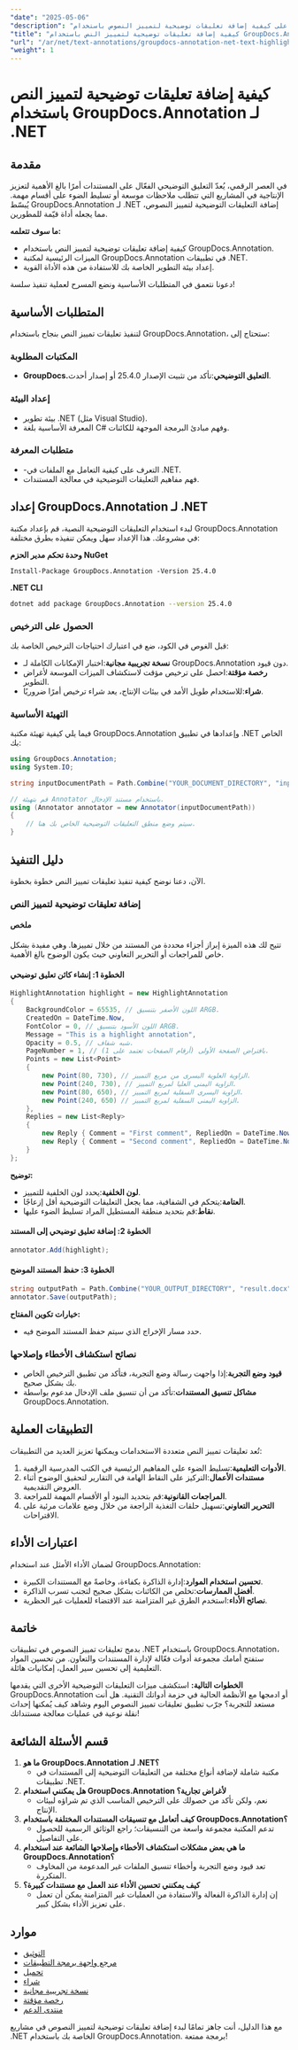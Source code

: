 ```yaml
---
"date": "2025-05-06"
"description": "تعرّف على كيفية إضافة تعليقات توضيحية لتمييز النصوص باستخدام GroupDocs.Annotation لـ .NET. حسّن تعاونك في المستندات وحسّن إنتاجيتك مع هذا الدليل الشامل."
"title": "كيفية إضافة تعليقات توضيحية لتمييز النص باستخدام GroupDocs.Annotation لـ .NET"
"url": "/ar/net/text-annotations/groupdocs-annotation-net-text-highlight/"
"weight": 1
---
```


# كيفية إضافة تعليقات توضيحية لتمييز النص باستخدام GroupDocs.Annotation لـ .NET

## مقدمة
في العصر الرقمي، يُعدّ التعليق التوضيحي الفعّال على المستندات أمرًا بالغ الأهمية لتعزيز الإنتاجية في المشاريع التي تتطلب ملاحظات موسعة أو تسليط الضوء على أقسام مهمة. يُبسّط GroupDocs.Annotation لـ .NET إضافة التعليقات التوضيحية لتمييز النصوص، مما يجعله أداة قيّمة للمطورين.

**ما سوف تتعلمه:**
- كيفية إضافة تعليقات توضيحية لتمييز النص باستخدام GroupDocs.Annotation.
- الميزات الرئيسية لمكتبة GroupDocs.Annotation في تطبيقات .NET.
- إعداد بيئة التطوير الخاصة بك للاستفادة من هذه الأداة القوية.

دعونا نتعمق في المتطلبات الأساسية ونضع المسرح لعملية تنفيذ سلسة!

## المتطلبات الأساسية
لتنفيذ تعليقات تمييز النص بنجاح باستخدام GroupDocs.Annotation، ستحتاج إلى:

### المكتبات المطلوبة
- **GroupDocs.التعليق التوضيحي**:تأكد من تثبيت الإصدار 25.4.0 أو إصدار أحدث.

### إعداد البيئة
- بيئة تطوير .NET (مثل Visual Studio).
- المعرفة الأساسية بلغة C# وفهم مبادئ البرمجة الموجهة للكائنات.

### متطلبات المعرفة
- -التعرف على كيفية التعامل مع الملفات في .NET.
- فهم مفاهيم التعليقات التوضيحية في معالجة المستندات.

## إعداد GroupDocs.Annotation لـ .NET
لبدء استخدام التعليقات التوضيحية النصية، قم بإعداد مكتبة GroupDocs.Annotation في مشروعك. هذا الإعداد سهل ويمكن تنفيذه بطرق مختلفة:

**وحدة تحكم مدير الحزم NuGet**
```shell
Install-Package GroupDocs.Annotation -Version 25.4.0
```

**.NET CLI**
```bash
dotnet add package GroupDocs.Annotation --version 25.4.0
```

### الحصول على الترخيص
قبل الغوص في الكود، ضع في اعتبارك احتياجات الترخيص الخاصة بك:
- **نسخة تجريبية مجانية**:اختبار الإمكانات الكاملة لـ GroupDocs.Annotation دون قيود.
- **رخصة مؤقتة**:احصل على ترخيص مؤقت لاستكشاف الميزات الموسعة لأغراض التطوير.
- **شراء**:للاستخدام طويل الأمد في بيئات الإنتاج، يعد شراء ترخيص أمرًا ضروريًا.

### التهيئة الأساسية
فيما يلي كيفية تهيئة مكتبة GroupDocs.Annotation وإعدادها في تطبيق .NET الخاص بك:
```csharp
using GroupDocs.Annotation;
using System.IO;

string inputDocumentPath = Path.Combine("YOUR_DOCUMENT_DIRECTORY", "input.docx");

// قم بتهيئة Annotator باستخدام مستند الإدخال.
using (Annotator annotator = new Annotator(inputDocumentPath))
{
    // سيتم وضع منطق التعليقات التوضيحية الخاص بك هنا.
}
```

## دليل التنفيذ
الآن، دعنا نوضح كيفية تنفيذ تعليقات تمييز النص خطوة بخطوة.

### إضافة تعليقات توضيحية لتمييز النص
#### ملخص
تتيح لك هذه الميزة إبراز أجزاء محددة من المستند من خلال تمييزها. وهي مفيدة بشكل خاص للمراجعات أو التحرير التعاوني حيث يكون الوضوح بالغ الأهمية.

#### الخطوة 1: إنشاء كائن تعليق توضيحي
```csharp
HighlightAnnotation highlight = new HighlightAnnotation
{
    BackgroundColor = 65535, // اللون الأصفر بتنسيق ARGB.
    CreatedOn = DateTime.Now,
    FontColor = 0, // اللون الأسود بتنسيق ARGB.
    Message = "This is a highlight annotation",
    Opacity = 0.5, // شبه شفاف.
    PageNumber = 1, // بافتراض الصفحة الأولى (أرقام الصفحات تعتمد على 1).
    Points = new List<Point>
    {
        new Point(80, 730), // الزاوية العلوية اليسرى من مربع التمييز.
        new Point(240, 730), // الزاوية اليمنى العليا لمربع التمييز.
        new Point(80, 650), // الزاوية اليسرى السفلية لمربع التمييز.
        new Point(240, 650) // الزاوية اليمنى السفلية لمربع التمييز.
    },
    Replies = new List<Reply>
    {
        new Reply { Comment = "First comment", RepliedOn = DateTime.Now },
        new Reply { Comment = "Second comment", RepliedOn = DateTime.Now }
    }
};
```
**توضيح:**
- **لون الخلفية**:يحدد لون الخلفية للتمييز.
- **العتامة**:يتحكم في الشفافية، مما يجعل التعليقات التوضيحية أقل إزعاجًا.
- **نقاط**:قم بتحديد منطقة المستطيل المراد تسليط الضوء عليها.

#### الخطوة 2: إضافة تعليق توضيحي إلى المستند
```csharp
annotator.Add(highlight);
```

#### الخطوة 3: حفظ المستند الموضح
```csharp
string outputPath = Path.Combine("YOUR_OUTPUT_DIRECTORY", "result.docx");
annotator.Save(outputPath);
```
**خيارات تكوين المفتاح:**
- حدد مسار الإخراج الذي سيتم حفظ المستند الموضح فيه.

### نصائح استكشاف الأخطاء وإصلاحها
- **قيود وضع التجربة**:إذا واجهت رسالة وضع التجربة، فتأكد من تطبيق الترخيص الخاص بك بشكل صحيح.
- **مشاكل تنسيق المستندات**:تأكد من أن تنسيق ملف الإدخال مدعوم بواسطة GroupDocs.Annotation.

## التطبيقات العملية
تُعد تعليقات تمييز النص متعددة الاستخدامات ويمكنها تعزيز العديد من التطبيقات:
1. **الأدوات التعليمية**:تسليط الضوء على المفاهيم الرئيسية في الكتب المدرسية الرقمية.
2. **مستندات الأعمال**:التركيز على النقاط الهامة في التقارير لتحقيق الوضوح أثناء العروض التقديمية.
3. **المراجعات القانونية**:قم بتحديد البنود أو الأقسام المهمة للمراجعة.
4. **التحرير التعاوني**:تسهيل حلقات التغذية الراجعة من خلال وضع علامات مرئية على الاقتراحات.

## اعتبارات الأداء
لضمان الأداء الأمثل عند استخدام GroupDocs.Annotation:
- **تحسين استخدام الموارد**:إدارة الذاكرة بكفاءة، وخاصةً مع المستندات الكبيرة.
- **أفضل الممارسات**:تخلص من الكائنات بشكل صحيح لتجنب تسرب الذاكرة.
- **نصائح الأداء**:استخدم الطرق غير المتزامنة عند الاقتضاء للعمليات غير الحظرية.

## خاتمة
بدمج تعليقات تمييز النصوص في تطبيقات .NET باستخدام GroupDocs.Annotation، ستفتح أمامك مجموعة أدوات فعّالة لإدارة المستندات والتعاون. من تحسين المواد التعليمية إلى تحسين سير العمل، إمكانيات هائلة.

**الخطوات التالية:**
استكشف ميزات التعليقات التوضيحية الأخرى التي يقدمها GroupDocs.Annotation أو ادمجها مع الأنظمة الحالية في حزمة أدواتك التقنية. هل أنت مستعد للتجربة؟ جرّب تطبيق تعليقات تمييز النصوص اليوم وشاهد كيف يُمكنها إحداث نقلة نوعية في عمليات معالجة مستنداتك!

## قسم الأسئلة الشائعة
1. **ما هو GroupDocs.Annotation لـ .NET؟**
   - مكتبة شاملة لإضافة أنواع مختلفة من التعليقات التوضيحية إلى المستندات في تطبيقات .NET.
2. **هل يمكنني استخدام GroupDocs.Annotation لأغراض تجارية؟**
   - نعم، ولكن تأكد من حصولك على الترخيص المناسب الذي تم شراؤه لبيئات الإنتاج.
3. **كيف أتعامل مع تنسيقات المستندات المختلفة باستخدام GroupDocs.Annotation؟**
   - تدعم المكتبة مجموعة واسعة من التنسيقات؛ راجع الوثائق الرسمية للحصول على التفاصيل.
4. **ما هي بعض مشكلات استكشاف الأخطاء وإصلاحها الشائعة عند استخدام GroupDocs.Annotation؟**
   - تعد قيود وضع التجربة وأخطاء تنسيق الملفات غير المدعومة من المخاوف المتكررة.
5. **كيف يمكنني تحسين الأداء عند العمل مع مستندات كبيرة؟**
   - إن إدارة الذاكرة الفعالة والاستفادة من العمليات غير المتزامنة يمكن أن تعمل على تعزيز الأداء بشكل كبير.

## موارد
- [التوثيق](https://docs.groupdocs.com/annotation/net/)
- [مرجع واجهة برمجة التطبيقات](https://reference.groupdocs.com/annotation/net/)
- [تحميل](https://releases.groupdocs.com/annotation/net/)
- [شراء](https://purchase.groupdocs.com/buy)
- [نسخة تجريبية مجانية](https://releases.groupdocs.com/annotation/net/)
- [رخصة مؤقتة](https://purchase.groupdocs.com/temporary-license/)
- [منتدى الدعم](https://forum.groupdocs.com/c/annotation/) 

مع هذا الدليل، أنت جاهز تمامًا لبدء إضافة تعليقات توضيحية لتمييز النصوص في مشاريع .NET الخاصة بك باستخدام GroupDocs.Annotation. برمجة ممتعة!